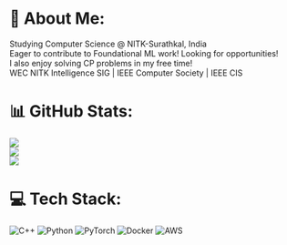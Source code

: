 # 💫 About Me:
Studying Computer Science @ NITK-Surathkal, India<br>Eager to contribute to Foundational ML work! Looking for opportunities!<br>I also enjoy solving CP problems in my free time!<br>WEC NITK Intelligence SIG | IEEE Computer Society | IEEE CIS

# 📊 GitHub Stats:
![](https://github-readme-stats.vercel.app/api?username=swrjsingh&theme=dark&hide_border=true&include_all_commits=true&count_private=true)<br/>
![](https://github-readme-streak-stats.herokuapp.com/?user=swrjsingh&theme=dark&hide_border=true)<br/>
![](https://github-readme-stats.vercel.app/api/top-langs/?username=swrjsingh&theme=dark&hide_border=true&include_all_commits=true&count_private=true&layout=compact)
# 💻 Tech Stack:
![C++](https://img.shields.io/badge/c++-%2300599C.svg?style=for-the-badge&logo=c%2B%2B&logoColor=white) ![Python](https://img.shields.io/badge/python-3670A0?style=for-the-badge&logo=python&logoColor=ffdd54) ![PyTorch](https://img.shields.io/badge/PyTorch-%23EE4C2C.svg?style=for-the-badge&logo=PyTorch&logoColor=white) ![Docker](https://img.shields.io/badge/docker-%230db7ed.svg?style=for-the-badge&logo=docker&logoColor=white) ![AWS](https://img.shields.io/badge/AWS-%23FF9900.svg?style=for-the-badge&logo=amazon-aws&logoColor=white)